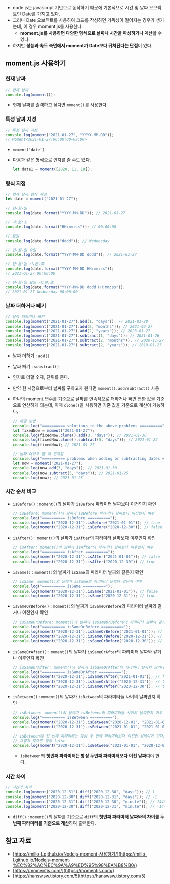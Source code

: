 - node.js는 javascript 기반으로 동작하기 때문에 기본적으로 시간 및 날짜 오브젝트인 Date를 가지고 있다.
- 그러나 Date 오브젝트를 사용하여 코드를 작성하면 가독성이 떨어지는 경우가 생기는데, 이 경우 moment.js를 사용한다.
    - **moment.js를 사용하면 다양한 형식으로 날짜나 시간을 파싱하거나 계산**할 수 있다.
- 하지만 **성능과 속도 측면에서 moment가 Date보다 뒤쳐진다는 단점**이 있다.

## moment.js 사용하기

### 현재 날짜

```jsx
// 현재 날짜
console.log(moment());
```

- 현재 날짜를 출력하고 싶다면 `moment()`를 사용한다.

### 특정 날짜 지정

```jsx
// 특정 날짜 지정
console.log(moment("2021-01-27", "YYYY-MM-DD")); 
// Moment<2021-01-27T00:00:00+09:00>
```

- `moment(’date’)`
- 다음과 같은 형식으로 인자를 줄 수도 있다.
    
    ```jsx
    let date1 = moment([2020, 11, 18]);
    ```
    

### 형식 지정

```jsx
// 현재 날짜 형식 지정
let date = moment("2021-01-27");

// 년-월-일
console.log(date.format("YYYY-MM-DD")); // 2021-01-27

// 시:분:초
console.log(date.format("HH:mm:ss")); // 00:00:00

// 요일
console.log(date.format("dddd")); // Wednesday

// 년-월-일 요일
console.log(date.format("YYYY-MM-DD dddd")); // 2021-01-27

// 년-월-일 시:분:초
console.log(date.format("YYYY-MM-DD HH:mm:ss")); 
// 2021-01-27 00:00:00

// 년-월-일 요일 시:분:초
console.log(date.format("YYYY-MM-DD dddd HH:mm:ss")); 
// 2021-01-27 Wednesday 00:00:00
```

### 날짜 더하거나 빼기

```jsx
// 날짜 더하거나 빼기
console.log(moment("2021-01-27").add(1, "days")); // 2021-01-28
console.log(moment("2021-01-27").add(2, "months")); // 2021-03-27
console.log(moment("2021-01-27").add(2, "years")); // 2023-01-27
console.log(moment("2021-01-27").subtract(1, "days")); // 2021-01-26
console.log(moment("2021-01-27").subtract(2, "months")); // 2020-11-27
console.log(moment("2021-01-27").subtract(2, "years")); // 2019-01-27
```

- 날짜 더하기 : `add()`
- 날짜 빼기 : `substract()`
- 인자로 더할 숫자, 단위를 준다.
- 만약 현 시점으로부터 날짜를 구하고자 한다면 `moment().add/subtract()` 사용
- 하나의 moment 변수를 기준으로 날짜를 연속적으로 더하거나 빼면 변한 값을 기준으로 연산하게 되는데, 이때 `clone()`을 사용하면 기존 값을 기준으로 계산이 가능하다.
    
    ```jsx
    // 해결 방법
    console.log("========== solutions to the above problems ==========");
    let fixedNow = moment("2021-01-27");
    console.log(fixedNow.clone().add(3, "days")); // 2021-01-30
    console.log(fixedNow.clone().subtract(5, "days")); // 2021-01-22
    console.log(fixedNow); // 2021-01-27
    ```
    
    ```jsx
    // 날짜 더하고 뺄 때 문제점
    console.log("========== problems when adding or subtracting dates ==========");
    let now = moment("2021-01-27");
    console.log(now.add(3, "days")); // 2021-01-30
    console.log(now.subtract(5, "days")); // 2021-01-25
    console.log(now); // 2021-01-25
    ```
    

### 시간 순서 비교

- `isBefore()` : `moment()`의 날짜가 `isBefore` 파라미터 날짜보다 이전인지 확인
    
    ```jsx
    // isBefore: moment()의 날짜가 isBefore 파라미터 날짜보다 이전인지 여부
    console.log("========== isBefore ==========");
    console.log(moment("2020-12-31").isBefore("2021-01-01")); // true
    console.log(moment("2020-12-31").isBefore("2020-12-30")); // false
    ```
    
- `isAfter()` : `moment()`의 날짜가 `isAfter`의 파라미터 날짜보다 이후인지 확인
    
    ```jsx
    // isAfter: moment()의 날짜가 isAfter의 파라미터 날짜보다 이후인지 여부
    console.log("========== isAfter ==========");
    console.log(moment("2020-12-31").isAfter("2021-01-01")); // false
    console.log(moment("2020-12-31").isAfter("2020-12-30")) // true
    ```
    
- `isSame()` : `moment()`의 날짜가 `isSame`의 파라미터 날짜와 같은지 확인
    
    ```jsx
    // isSame: moment()의 날짜가 isSame의 파라미터 날짜와 같은지 여부
    console.log("========== isSame ==========");
    console.log(moment("2020-12-31").isSame("2021-01-01")); // false
    console.log(moment("2020-12-31").isSame("2020-12-31")); // true
    ```
    
- `isSameOrBefore()` : `moment()`의 날짜가 `isSameOrBefore`의 파라미터 날짜와 같거나 이전인지 확인
    
    ```jsx
    // isSameOrBefore: moment()의 날짜가 isSameOrBefore의 파라미터 날짜와 같거나 이전인지 여부
    console.log("========== isSameOrBefore ==========");
    console.log(moment("2020-12-31").isSameOrBefore("2021-01-01")); // true
    console.log(moment("2020-12-31").isSameOrBefore("2020-12-31")); // true
    console.log(moment("2020-12-31").isSameOrBefore("2020-12-30")); // false
    ```
    
- `isSameOrAfter()` : `moment()`의 날짜가 `isSameOrAfter`의 파라미터 날짜와 같거나 이후인지 확인
    
    ```jsx
    // isSameOrAfter: moment()의 날짜가 isSameOrAfter의 파라미터 날짜와 같거나 이후인지 여부
    console.log("========== isSameOrAfter ==========");
    console.log(moment("2020-12-31").isSameOrAfter("2021-01-01")); // false
    console.log(moment("2020-12-31").isSameOrAfter("2020-12-31")); // true
    console.log(moment("2020-12-31").isSameOrAfter("2020-12-30")); // true
    ```
    
- `isBetween()` : `moment()`의 날짜가 `isBetween`의 파라미터들 사이의 날짜인지 확인
    
    ```jsx
    // isBetween: moment()의 날짜가 isBetween의 파라미터들 사이의 날짜인지 여부
    console.log("========== isBetween ==========");
    console.log(moment("2020-12-31").isBetween("2020-12-01", "2021-01-01")); // true
    console.log(moment("2020-12-31").isBetween("2021-01-01", "2021-01-02")); // false
    
    // isBetween의 첫 번째 파라미터는 항상 두 번쨰 파라미터보다 이전인 날짜여야 한다.
    // 그렇지 않으면 항상 false
    console.log(moment("2020-12-31").isBetween("2021-01-01", "2020-12-01")); // false
    ```
    
    - `isBetween`의 **첫번째 파라미터는 항상 두번째 파라미터보다 이전 날짜**여야 한다.

### 시간 차이

```jsx
// 시간의 차이
console.log(moment("2020-12-31").diff("2020-12-30", "days")); // 1
console.log(moment("2020-12-30").diff("2020-12-31", "days")); // -1
console.log(moment("2020-12-31").diff("2020-12-30", "minute")); // 1440
console.log(moment("2020-12-30").diff("2020-12-31", "minute")); // -1440
```

- `diff()` : `moment()`의 날짜를 기준으로 `diff`의 **첫번째 파라미터 날짜와의 차이를 두번째 파라미터를 기준으로 계산**하여 출력한다.

## 참고 자료

- [https://millo-l.github.io/Nodejs-moment-사용하기/](https://millo-l.github.io/Nodejs-moment-%EC%82%AC%EC%9A%A9%ED%95%98%EA%B8%B0/)
- [https://momentjs.com/](https://momentjs.com/)
- [https://hanswsw.tistory.com/5](https://hanswsw.tistory.com/5)